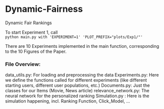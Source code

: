# Dynamic-Fairness
Dynamic Fair Rankings



To start Experiment 1, call  
`python main.py with 'EXPERIMENT=1' 'PLOT_PREFIX="plots/Exp1/"'`

There are 10 Experiments implemented in the main function, corresponding to the 10 Figures of the Paper.


### File Overview:


data_utils.py: For loading and preprocessing the data
Experiments.py: Here we define the functions called for different experiments (like different starting users, different user populations, etc.)
Documents.py: Just the classes for our Items (Movie, News article)
relevance_network.py: The neural network for the personalized ranking 
Simulation.py : Here is the simulation happening, incl. Ranking Function, Click_Model, ...
